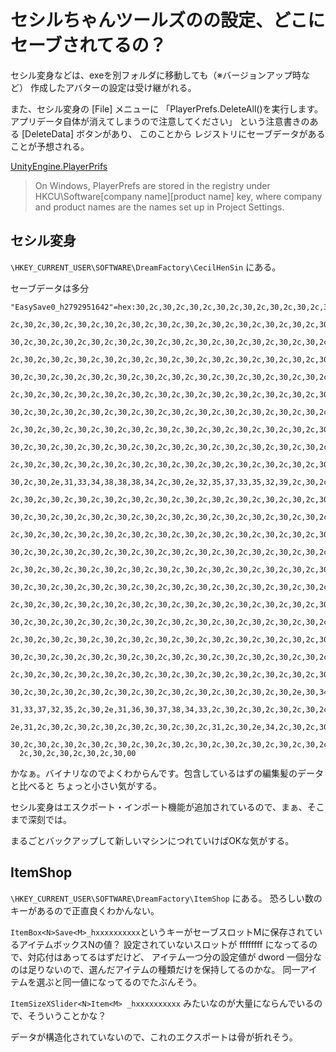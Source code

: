 # セシルちゃんツールズのの設定、どこにセーブされてるの？

セシル変身などは、exeを別フォルダに移動しても（※バージョンアップ時など）
作成したアバターの設定は受け継がれる。

また、セシル変身の [File] メニューに 「PlayerPrefs.DeleteAll()を実行します。アプリデータ自体が消えてしまうので注意してください」
という注意書きのある [DeleteData] ボタンがあり、
このことから レジストリにセーブデータがあることが予想される。

[UnityEngine.PlayerPrifs](https://docs.unity3d.com/ja/2018.4/ScriptReference/PlayerPrefs.html)

> On Windows, PlayerPrefs are stored in the registry under HKCU\Software\[company name]\[product name] key, where company and product names are the names set up in Project Settings.


## セシル変身

`\HKEY_CURRENT_USER\SOFTWARE\DreamFactory\CecilHenSin` にある。

セーブデータは多分

```
"EasySave0_h2792951642"=hex:30,2c,30,2c,30,2c,30,2c,30,2c,30,2c,30,2c,30,2c,30,\
  2c,30,2c,30,2c,30,2c,30,2c,30,2c,30,2c,30,2c,30,2c,30,2c,30,2c,30,2c,30,2c,\
  30,2c,30,2c,30,2c,30,2c,30,2c,30,2c,30,2c,30,2c,30,2c,30,2c,30,2c,30,2c,30,\
  2c,30,2c,30,2c,30,2c,30,2c,30,2c,30,2c,30,2c,30,2c,30,2c,30,2c,30,2c,30,2c,\
  30,2c,30,2c,30,2c,30,2c,30,2c,30,2c,30,2c,30,2c,30,2c,30,2c,30,2c,30,2c,30,\
  2c,30,2c,30,2c,30,2c,30,2c,30,2c,30,2c,30,2c,30,2c,30,2c,30,2c,30,2c,30,2c,\
  30,2c,30,2c,30,2c,30,2c,30,2c,30,2c,30,2c,30,2c,30,2c,30,2c,30,2c,30,2c,30,\
  2c,30,2c,30,2c,30,2c,30,2c,30,2c,30,2c,30,2c,30,2c,30,2c,30,2c,30,2c,30,2c,\
  30,2c,30,2c,30,2c,30,2c,30,2c,30,2c,30,2c,30,2c,30,2c,30,2c,30,2c,30,2c,30,\
  2c,30,2c,30,2c,30,2c,30,2c,30,2c,30,2c,30,2c,30,2c,30,2c,30,2c,30,2c,30,2c,\
  30,2c,30,2e,31,33,34,38,38,38,34,2c,30,2e,32,35,37,33,35,32,39,2c,30,2c,30,\
  2c,30,2c,30,2c,30,2c,30,2c,30,2c,30,2c,30,2c,30,2c,30,2c,30,2c,30,2c,30,2c,\
  30,2c,30,2c,30,2c,30,2c,30,2c,30,2c,30,2c,30,2c,30,2c,30,2c,30,2c,30,2c,30,\
  2c,30,2c,30,2c,30,2c,30,2c,30,2c,30,2c,30,2c,30,2c,30,2c,30,2c,30,2c,30,2c,\
  30,2c,30,2c,30,2c,30,2c,30,2c,30,2c,30,2c,30,2c,30,2c,30,2c,30,2c,30,2c,30,\
  2c,30,2c,30,2c,30,2c,30,2c,30,2c,30,2c,30,2c,30,2c,30,2c,30,2c,30,2c,30,2c,\
  30,2c,30,2c,30,2c,30,2c,30,2c,30,2c,30,2c,30,2c,30,2c,30,2c,30,2c,30,2c,30,\
  2c,30,2c,30,2c,30,2c,30,2c,30,2c,30,2c,30,2c,30,2c,30,2c,30,2c,30,2c,30,2c,\
  30,2c,30,2c,30,2c,30,2c,30,2c,30,2c,30,2c,30,2c,30,2c,30,2c,30,2c,30,2c,30,\
  2c,30,2c,30,2c,30,2c,30,2c,30,2c,30,2c,30,2c,30,2c,30,2c,30,2c,30,2c,30,2c,\
  30,2c,30,2c,30,2c,30,2c,30,2c,30,2c,30,2c,30,2c,30,2c,30,2c,30,2c,30,2c,30,\
  2c,30,2c,30,2c,30,2c,30,2c,30,2c,30,2c,30,2c,30,2c,30,2c,30,2c,30,2c,30,2c,\
  30,2c,30,2c,30,2c,30,2c,30,2c,30,2c,30,2c,30,2c,30,2c,30,2c,30,2e,30,34,33,\
  31,33,37,32,35,2c,30,2e,31,36,30,37,38,34,33,2c,30,2c,30,2c,30,2c,30,2c,30,\
  2e,31,2c,30,2c,30,2c,30,2c,30,2c,30,2c,30,2c,31,2c,30,2e,34,2c,30,2c,30,2c,\
  30,2c,30,2c,30,2c,30,2c,30,2c,30,2c,30,2c,30,2c,30,2c,30,2c,30,2c,30,2c,30,\
  2c,30,2c,30,2c,30,2c,30,00
```

かなぁ。バイナリなのでよくわからんです。包含しているはずの編集髪のデータと比べると
ちょっと小さい気がする。

セシル変身はエスクポート・インポート機能が追加されているので、まぁ、そこまで深刻では。

まるごとバックアップして新しいマシンにつれていけばOKな気がする。

## ItemShop

`\HKEY_CURRENT_USER\SOFTWARE\DreamFactory\ItemShop` にある。
恐ろしい数のキーがあるので正直良くわかんない。


`ItemBox<N>Save<M>_hxxxxxxxxxx`というキーがセーブスロットMに保存されているアイテムボックスNの値？
設定されていないスロットが ffffffff になってるので、対応付はあってるはずだけど、
アイテム一つ分の設定値が dword 一個分なのは足りないので、選んだアイテムの種類だけを保持してるのかな。
同一アイテムを選ぶと同一値になってるのでたぶんそう。

`ItemSizeXSlider<N>Item<M> _hxxxxxxxxxx` みたいなのが大量にならんでいるので、そういうことかな？

データが構造化されていないので、これのエクスポートは骨が折れそう。
